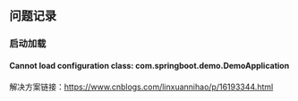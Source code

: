 ## 问题记录
### 启动加载
#### Cannot load configuration class: com.springboot.demo.DemoApplication 
解决方案链接：https://www.cnblogs.com/linxuannihao/p/16193344.html